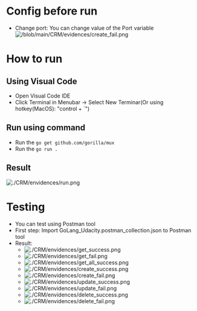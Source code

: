 # Config before run
- Change port: You can change value of the Port variable
![/blob/main/CRM/evidences/create_fail.png](port.png)
# How to run
## Using Visual Code
- Open Visual Code IDE
- Click Terminal in Menubar -> Select New Terminar(Or using hotkey(MacOS): "control + `")
## Run using command
- Run the `go get github.com/gorilla/mux`
- Run the `go run .`
## Result
![./CRM/envidences/run.png](run.png)

# Testing
- You can test using Postman tool
- First step: Import GoLang_Udacity.postman_collection.json to Postman tool
- Result:
  - ![./CRM/envidences/get_success.png](get_success.png)
  - ![./CRM/envidences/get_fail.png](get_fail.png)
  - ![./CRM/envidences/get_all_success.png](get_all_success.png)
  - ![./CRM/envidences/create_success.png](create_success.png)
  - ![./CRM/envidences/create_fail.png](create_fail.png)
  - ![./CRM/envidences/update_success.png](update_success.png)
  - ![./CRM/envidences/update_fail.png](update_fail.png)
  - ![./CRM/envidences/delete_success.png](delete_success.png)
  - ![./CRM/envidences/delete_fail.png](delete_fail.png)

